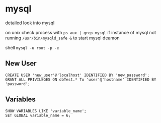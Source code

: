 # mysql
detailed look into mysql

on unix check process with ```ps aux | grep mysql``` if instance of mysql not running ```/usr/bin/mysqld_safe &``` to start mysql deamon

shell ```mysql -u root -p -e```

## New User

```mysql
CREATE USER 'new_user'@'localhost' IDENTIFIED BY 'new_password';
GRANT ALL PRIVILEGES ON dbTest.* To 'user'@'hostname' IDENTIFIED BY 'password';
```

## Variables

```mysql
SHOW VARIABLES LIKE 'variable_name';
SET GLOBAL variable_name = 6;
```
